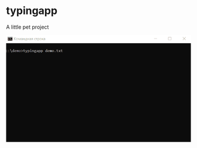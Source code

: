 # typingapp
A little pet project

![](https://github.com/nikolaikabanenkov/typingapp/raw/main/demo.gif)
